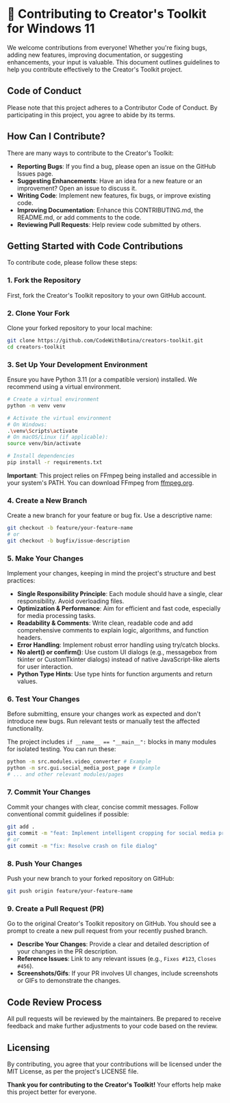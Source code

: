 # 🤝 Contributing to Creator's Toolkit for Windows 11

We welcome contributions from everyone! Whether you're fixing bugs, adding new features, improving documentation, or suggesting enhancements, your input is valuable. This document outlines guidelines to help you contribute effectively to the Creator's Toolkit project.

## Code of Conduct

Please note that this project adheres to a Contributor Code of Conduct. By participating in this project, you agree to abide by its terms.

## How Can I Contribute?

There are many ways to contribute to the Creator's Toolkit:

- **Reporting Bugs**: If you find a bug, please open an issue on the GitHub Issues page.
- **Suggesting Enhancements**: Have an idea for a new feature or an improvement? Open an issue to discuss it.
- **Writing Code**: Implement new features, fix bugs, or improve existing code.
- **Improving Documentation**: Enhance this CONTRIBUTING.md, the README.md, or add comments to the code.
- **Reviewing Pull Requests**: Help review code submitted by others.

## Getting Started with Code Contributions

To contribute code, please follow these steps:

### 1. Fork the Repository
First, fork the Creator's Toolkit repository to your own GitHub account.  

### 2. Clone Your Fork
Clone your forked repository to your local machine:

```bash
git clone https://github.com/CodeWithBotina/creators-toolkit.git
cd creators-toolkit
```

### 3. Set Up Your Development Environment
Ensure you have Python 3.11 (or a compatible version) installed. We recommend using a virtual environment.

```bash
# Create a virtual environment
python -m venv venv

# Activate the virtual environment
# On Windows:
.\venv\Scripts\activate
# On macOS/Linux (if applicable):
source venv/bin/activate

# Install dependencies
pip install -r requirements.txt
```

**Important**: This project relies on FFmpeg being installed and accessible in your system's PATH. You can download FFmpeg from [ffmpeg.org](https://ffmpeg.org).

### 4. Create a New Branch
Create a new branch for your feature or bug fix. Use a descriptive name:

```bash
git checkout -b feature/your-feature-name
# or
git checkout -b bugfix/issue-description
```

### 5. Make Your Changes
Implement your changes, keeping in mind the project's structure and best practices:

- **Single Responsibility Principle**: Each module should have a single, clear responsibility. Avoid overloading files.
- **Optimization & Performance**: Aim for efficient and fast code, especially for media processing tasks.
- **Readability & Comments**: Write clean, readable code and add comprehensive comments to explain logic, algorithms, and function headers.
- **Error Handling**: Implement robust error handling using try/catch blocks.
- **No alert() or confirm()**: Use custom UI dialogs (e.g., messagebox from tkinter or CustomTkinter dialogs) instead of native JavaScript-like alerts for user interaction.
- **Python Type Hints**: Use type hints for function arguments and return values.

### 6. Test Your Changes
Before submitting, ensure your changes work as expected and don't introduce new bugs. Run relevant tests or manually test the affected functionality.

The project includes `if __name__ == "__main__":` blocks in many modules for isolated testing. You can run these:

```bash
python -m src.modules.video_converter # Example
python -m src.gui.social_media_post_page # Example
# ... and other relevant modules/pages
```

### 7. Commit Your Changes
Commit your changes with clear, concise commit messages. Follow conventional commit guidelines if possible:

```bash
git add .
git commit -m "feat: Implement intelligent cropping for social media processor"
# or
git commit -m "fix: Resolve crash on file dialog"
```

### 8. Push Your Changes
Push your new branch to your forked repository on GitHub:

```bash
git push origin feature/your-feature-name
```

### 9. Create a Pull Request (PR)
Go to the original Creator's Toolkit repository on GitHub. You should see a prompt to create a new pull request from your recently pushed branch.

- **Describe Your Changes**: Provide a clear and detailed description of your changes in the PR description.
- **Reference Issues**: Link to any relevant issues (e.g., `Fixes #123`, `Closes #456`).
- **Screenshots/Gifs**: If your PR involves UI changes, include screenshots or GIFs to demonstrate the changes.

## Code Review Process

All pull requests will be reviewed by the maintainers. Be prepared to receive feedback and make further adjustments to your code based on the review.

## Licensing

By contributing, you agree that your contributions will be licensed under the MIT License, as per the project's LICENSE file.

**Thank you for contributing to the Creator's Toolkit!** Your efforts help make this project better for everyone.
